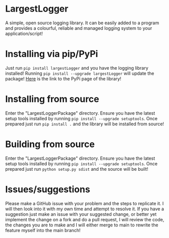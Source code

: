 # LargestLogger
A simple, open source logging library. It can be easily added to a program and provides a colourful,
reliable and managed logging system to your application/script!

# Installing via pip/PyPi
Just run ``pip install largestLogger`` and you have the logging library installed!
Running ``pip install --upgrade largestLogger`` will update the package!
[Here](https://pypi.org/project/largestLogger) is the link to the PyPi page of the library!

# Installing from source
Enter the "LargestLoggerPackage" directory.
Ensure you have the latest setup tools installed by running ``pip install --upgrade setuptools``.
Once prepared just run ``pip install .`` and the library will be installed from source!

# Building from source
Enter the "LargestLoggerPackage" directory.
Ensure you have the latest setup tools installed by running ``pip install --upgrade setuptools``.
Once prepared just run ``python setup.py sdist`` and the source will be built!

# Issues/suggestions
Please make a GitHub issue with your problem and the steps to replicate it. I will then look into it with
my own time and attempt to resolve it. If you have a suggestion just make an issue with your suggested change,
or better yet implement the change on a fork and do a pull request, I will review the code, the changes you
are to make and I will either merge to main to rewrite the feature myself into the main branch!
